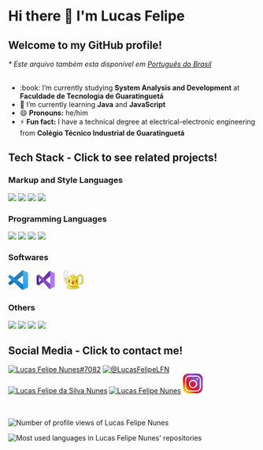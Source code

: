 <html>
  <h1>Hi there 👋 I'm Lucas Felipe</h1>
  <h2>Welcome to my GitHub profile!</h2>
  <i>* Este arquivo também esta disponível em <a href="README.pt-br.md">Português do Brasil</a></i> <br> <br>
  <ul>
    <li>:book: I’m currently studying <strong>System Analysis and Development</strong> at <strong>Faculdade de Tecnologia de Guaratinguetá</strong></li>
    <li>🌱 I’m currently learning <strong>Java</strong> and <strong>JavaScript</strong></li>
    <li>😄 <strong>Pronouns:</strong> he/him</li>
    <li>⚡ <strong>Fun fact:</strong> I have a technical degree at electrical-electronic engineering from <strong>Colégio Técnico Industrial de Guaratinguetá</strong></li>
   </ul>
  <h2>Tech Stack - Click to see related projects!</h2>
  <div>
    <h3>Markup and Style Languages</h3>
    <a href="https://github.com/search?q=user%3ALucasFelipeNunes+language%3Ahtml"><img src="https://cdn.jsdelivr.net/gh/devicons/devicon/icons/html5/html5-original.svg" height="40"></a>
    <a href="https://github.com/search?q=user%3ALucasFelipeNunes+language%3Acss"><img src="https://cdn.jsdelivr.net/gh/devicons/devicon/icons/css3/css3-original.svg" height="40"></a>
    <a href="https://github.com/search?q=user%3ALucasFelipeNunes+language%3Atex"><img src="https://cdn.jsdelivr.net/gh/devicons/devicon/icons/latex/latex-original.svg" height="40"></a>
    <a href="https://github.com/search?q=user%3ALucasFelipeNunes+language%3Amarkdown"><img src="https://cdn.jsdelivr.net/gh/devicons/devicon/icons/markdown/markdown-original.svg" height="40"></a>
  </div>
  <div>
    <h3>Programming Languages</h3>
    <!--<a href="https://github.com/search?q=user%3ALucasFelipeNunes+language%3Ag"><img src="img/g-code.png" height="40"></a>
</div> ignorar div-->
    <a href="https://github.com/search?q=user%3ALucasFelipeNunes+language%3Ac"><img src="https://cdn.jsdelivr.net/gh/devicons/devicon/icons/c/c-original.svg" height="40"></a>
    <a href="https://github.com/search?q=user%3ALucasFelipeNunes+language%3Ac%23"><img src="https://cdn.jsdelivr.net/gh/devicons/devicon/icons/csharp/csharp-original.svg" height="40"></a>
    <a href="https://github.com/search?q=user%3ALucasFelipeNunes+language%3Ajava"><img src="https://cdn.jsdelivr.net/gh/devicons/devicon/icons/java/java-original.svg" height="40"></a>
    <a href="https://github.com/search?q=user%3ALucasFelipeNunes+language%3Ajavascript"><img src="https://cdn.jsdelivr.net/gh/devicons/devicon/icons/javascript/javascript-original.svg" height="40"></a>
  </div>
  <div>
    <h3>Softwares</h3>
    <a href="https://github.com/search?q=user%3ALucasFelipeNunes+topic%3Avscode"><img src="img/vs-code.png" alt="Visual Studio Code" height="40"/></a>
    <a href="https://github.com/search?q=user%3ALucasFelipeNunes+topic%3Avisual-studio"><img src="img/visual-studio.png" alt="Visual Studio" height="40"/></a>
    <a href="https://github.com/search?q=user%3ALucasFelipeNunes+topic%3Ageany"><img src="img/geany.png" alt="Geany" height="40"/></a>
</div>
  <div>
    <h3>Others</h3>
    <a href="https://github.com/search?q=user%3ALucasFelipeNunes+topic%3Abootstrap"><img src="https://cdn.jsdelivr.net/gh/devicons/devicon/icons/bootstrap/bootstrap-original.svg" height="40"></a>
    <a href="https://github.com/search?q=user%3ALucasFelipeNunes+topic%3Aarduino"><img src="https://cdn.jsdelivr.net/gh/devicons/devicon/icons/arduino/arduino-original.svg" height="40"></a>
    <a href="https://github.com/search?q=user%3ALucasFelipeNunes+topic%3Agit"><img src="https://cdn.jsdelivr.net/gh/devicons/devicon/icons/git/git-original.svg" height="40"></a>
    <a href="https://github.com/search?q=user%3ALucasFelipeNunes+topic%3Agithub"><img src="https://cdn.jsdelivr.net/gh/devicons/devicon/icons/github/github-original.svg" height="40"></a>
  </div>
  <h2>Social Media - Click to contact me!</h2>
  <div>
    <a href="https://discordapp.com/users/696739208756330606"><img src="https://raw.githubusercontent.com/rahuldkjain/github-profile-readme-generator/master/src/images/icons/Social/discord.svg" alt="Lucas Felipe Nunes#7082" height="40"></a>
    <a href="https://twitter.com/LucasFelipeLFN?t=mYn7DYh7Wqjsw8fIQIkZ2g&s=09"><img src="https://raw.githubusercontent.com/rahuldkjain/github-profile-readme-generator/master/src/images/icons/Social/twitter.svg" alt="@LucasFelipeLFN" height="40"></a>
    <a href="https://www.linkedin.com/in/lucasfelipedasilvanunes"><img src="https://raw.githubusercontent.com/rahuldkjain/github-profile-readme-generator/master/src/images/icons/Social/linked-in-alt.svg" alt="Lucas Felipe da Silva Nunes" height="40"></a>
    <a href="https://www.facebook.com/profile.php?id=100003947056720"><img src="https://raw.githubusercontent.com/rahuldkjain/github-profile-readme-generator/master/src/images/icons/Social/facebook.svg" alt="Lucas Felipe Nunes" height="40"/></a>
<a href="https://instagram.com/lucas.felipe.nunes"><img src="img/instagram.png" alt="lucas.felipe.nunes" height="40"></a>
  </div>
  <br><br>
  <div>
    <p align="left"> <img src="https://komarev.com/ghpvc/?username=LucasFelipeNunes&label=Profile%20views&color=0e75b6&style=flat" alt="Number of profile views of Lucas Felipe Nunes"> </p>
  </div>
  <div>
    <img src="https://github-readme-stats.vercel.app/api/top-langs?username=LucasFelipeNunes&show_icons=true&locale=en&layout=compact" alt="Most used languages in Lucas Felipe Nunes' repositories">
  </div>
</html>
